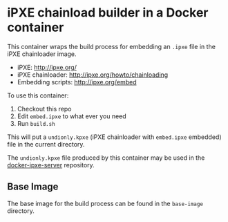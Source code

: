 # iPXE chainload builder in a Docker container
This container wraps the build process for embedding an `.ipxe` file in the iPXE chainloader image.

* iPXE: http://ipxe.org/
* iPXE chainloader: http://ipxe.org/howto/chainloading
* Embedding scripts: http://ipxe.org/embed

To use this container:

1. Checkout this repo
2. Edit `embed.ipxe` to what ever you need
3. Run `build.sh`

This will put a `undionly.kpxe` (iPXE chainloader with `embed.ipxe` embedded) file in the current directory.

The `undionly.kpxe` file produced by this container may be used in the [docker-ipxe-server](https://github.com/skrysmanski/docker-ipxe-server) repository.

## Base Image
The base image for the build process can be found in the `base-image` directory.
